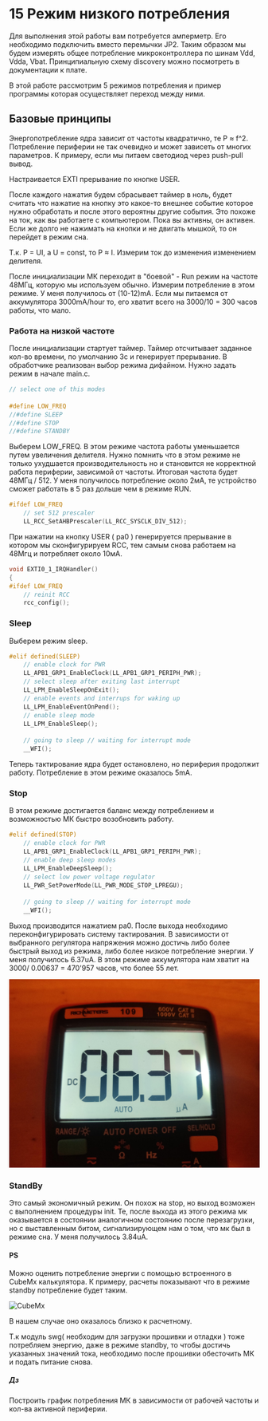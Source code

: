 # 15 Режим низкого потребления

Для выполнения этой работы вам потребуется амперметр. Его необходимо подключить вместо перемычки JP2. Таким образом мы будем измерять общее потребление микроконтроллера по шинам Vdd, Vdda, Vbat. Принципиальную схему discovery можно посмотреть в документации к плате.

В этой работе рассмотрим 5 режимов потребления и пример программы которая осуществляет переход между ними.

## Базовые принципы

Энергопотребление ядра зависит от частоты квадратично, те P ≈ f^2. Потребление периферии не так очевидно и может зависеть от многих параметров. К примеру, если мы питаем светодиод через push-pull вывод.

Настраивается EXTI прерывание по кнопке USER.

После каждого нажатия будем сбрасывает таймер в ноль, будет считать что нажатие на кнопку это какое-то внешнее событие которое нужно обработать и после этого вероятны другие события. Это похоже на ток, как вы работаете с компьютером. Пока вы активны, он активен. Если же долго не нажимать на кнопки и не двигать мышкой, то он перейдет в режим сна.

Т.к. P = UI, а U = const, то P ≈ I. Измерим ток до изменения изменением делителя.

После инициализации МК переходит в "боевой" - Run режим на частоте 48МГц, которую мы используем обычно. Измерим потребление в этом режиме. У меня получилось от (10-12)mА. Если мы питаемся от аккумулятора 3000mA/hour то, его хватит всего на 3000/10 = 300 часов работы, что мало.

### Работа на низкой частоте

После инициализации стартует таймер. Таймер отсчитывает заданное кол-во времени, по умолчанию 3с и генерирует прерывание. В обработчике реализован выбор режима дифайном. Нужно задать режим в начале main.c.

```c
// select one of this modes

#define LOW_FREQ
//#define SLEEP
//#define STOP
//#define STANDBY
```

Выберем LOW_FREQ. В этом режиме частота работы уменьшается путем увеличения делителя. Нужно помнить что в этом режиме не только ухудшается производительность но и становится не корректной работа периферии, зависимой от частоты. Итоговая частота будет 48МГц / 512. У меня получилось потребление около 2мА, те устройство сможет работать в 5 раз дольше чем в режиме RUN.

```c
#ifdef LOW_FREQ
    // set 512 prescaler
    LL_RCC_SetAHBPrescaler(LL_RCC_SYSCLK_DIV_512);
```  

При нажатии на кнопку USER ( pa0 ) генерируется прерывание в котором мы сконфигурируем RCC, тем самым снова работаем на 48Мгц и потребляет около 10мА.

```c
void EXTI0_1_IRQHandler()
{
#ifdef LOW_FREQ
    // reinit RCC
    rcc_config();
```

### Sleep

Выберем режим sleep.

```c
#elif defined(SLEEP)
    // enable clock for PWR
    LL_APB1_GRP1_EnableClock(LL_APB1_GRP1_PERIPH_PWR);
    // select sleep after exiting last interrupt
    LL_LPM_EnableSleepOnExit();
    // enable events and interrups for waking up
    LL_LPM_EnableEventOnPend();
    // enable sleep mode
    LL_LPM_EnableSleep();
    
    // going to sleep // waiting for interrupt mode
    __WFI();
```

Теперь тактирование ядра будет остановлено, но периферия продолжит работу. Потребление в этом режиме оказалось 5mA.

### Stop

В этом режиме достигается баланс между потреблением и возможностью МК быстро возобновить работу.

```c
#elif defined(STOP)
    // enable clock for PWR
    LL_APB1_GRP1_EnableClock(LL_APB1_GRP1_PERIPH_PWR);
    // enable deep sleep modes
    LL_LPM_EnableDeepSleep();
    // select low power voltage regulator
    LL_PWR_SetPowerMode(LL_PWR_MODE_STOP_LPREGU);
    
    // going to sleep // waiting for interrupt mode
    __WFI();
```

Выход производится нажатием pa0. После выхода необходимо переконфигурировать систему тактирования. В зависимости от выбранного регулятора напряжения можно достичь либо более быстрый выход из режима, либо более низкое потребление энергии. У меня получилось 6.37uA. В этом режиме аккумулятора нам хватит на 3000/ 0.00637 = 470'957 часов, что более 55 лет.

![Stop](stop.jpg)

### StandBy

Это самый экономичный режим. Он похож на stop, но выход возможен c выполнением процедуры init. Те, после выхода из этого режима мк оказывается в состоянии аналогичном состоянию после перезагрузки, но с выставленным битом, сигнализирующем нам о том, что мк был в режиме сна. У меня получилось 3.84uA.

#### PS

Можно оценить потребление энергии с помощью встроенного в CubeMx калькулятора. К примеру, расчеты показывают что в режиме standby потребление будет таким.

![CubeMx](/standby.jpg)

В нашем случае оно оказалось близко к расчетному.

Т.к модуль swg( необходим для загрузки прошивки и отладки ) тоже потребляем энергию, даже в режиме standby, то чтобы достичь указанных значений тока, необходимо после прошивки обесточить МК и подать питание снова.

##### Дз

Построить график потребления МК в зависимости от рабочей частоты и кол-ва активной периферии.
